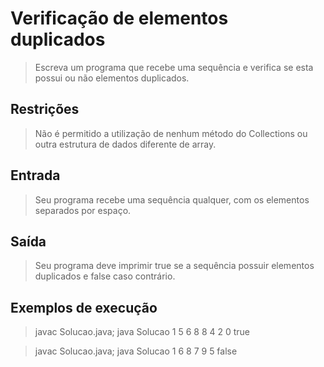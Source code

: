 # Verificação de elementos duplicados

> Escreva um programa que recebe uma sequência e verifica se esta possui ou não elementos duplicados.

## Restrições
> Não é permitido a utilização de nenhum método do Collections ou outra estrutura de dados diferente de array.

## Entrada
> Seu programa recebe uma sequência qualquer, com os elementos separados por espaço.

## Saída
> Seu programa deve imprimir true se a sequência possuir elementos duplicados e false caso contrário.

## Exemplos de execução
> javac Solucao.java; java Solucao
> 1 5 6 8 8 4 2 0
> true

> javac Solucao.java; java Solucao
> 1 6 8 7 9 5
> false
